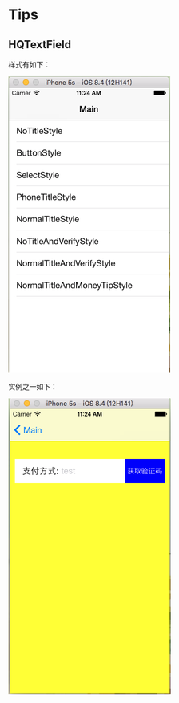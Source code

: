 # Tips

## HQTextField

样式有如下：

![image](https://github.com/HuangQiang11/Tips/blob/master/HQTextField/Images/type.png)

实例之一如下：

![image](https://github.com/HuangQiang11/Tips/blob/master/HQTextField/Images/dome.png)
